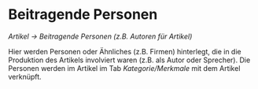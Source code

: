 # Beitragende Personen

*Artikel → Beitragende Personen (z.B. Autoren für Artikel)*

Hier werden Personen oder Ähnliches (z.B. Firmen) hinterlegt, die in die Produktion des Artikels involviert waren (z.B. als Autor oder Sprecher).
Die Personen werden im Artikel im Tab *Kategorie/Merkmale* mit dem Artikel verknüpft.

